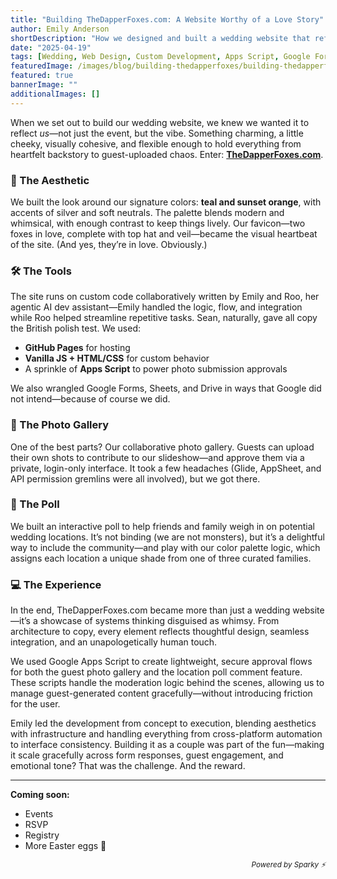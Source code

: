 ```yaml
---
title: "Building TheDapperFoxes.com: A Website Worthy of a Love Story"
author: Emily Anderson
shortDescription: "How we designed and built a wedding website that reflects our personalities, aesthetics, and engineering strengths."
date: "2025-04-19"
tags: [Wedding, Web Design, Custom Development, Apps Script, Google Forms, AI Assistant, Agentic AI, Event Tech]
featuredImage: /images/blog/building-thedapperfoxes/building-thedapperfoxes-featured-image.png
featured: true
bannerImage: ""
additionalImages: []
---
```


When we set out to build our wedding website, we knew we wanted it to reflect *us*—not just the event, but the vibe. Something charming, a little cheeky, visually cohesive, and flexible enough to hold everything from heartfelt backstory to guest-uploaded chaos. Enter: **[TheDapperFoxes.com](https://www.thedapperfoxes.com)**.

### 🎨 The Aesthetic

We built the look around our signature colors: **teal and sunset orange**, with accents of silver and soft neutrals. The palette blends modern and whimsical, with enough contrast to keep things lively. Our favicon—two foxes in love, complete with top hat and veil—became the visual heartbeat of the site. (And yes, they’re in love. Obviously.)

### 🛠️ The Tools

The site runs on custom code collaboratively written by Emily and Roo, her agentic AI dev assistant—Emily handled the logic, flow, and integration while Roo helped streamline repetitive tasks. Sean, naturally, gave all copy the British polish test. We used:

- **GitHub Pages** for hosting
- **Vanilla JS + HTML/CSS** for custom behavior
- A sprinkle of **Apps Script** to power photo submission approvals

We also wrangled Google Forms, Sheets, and Drive in ways that Google did not intend—because of course we did.

### 📸 The Photo Gallery

One of the best parts? Our collaborative photo gallery. Guests can upload their own shots to contribute to our slideshow—and approve them via a private, login-only interface. It took a few headaches (Glide, AppSheet, and API permission gremlins were all involved), but we got there.

### 📍 The Poll

We built an interactive poll to help friends and family weigh in on potential wedding locations. It’s not binding (we are not monsters), but it’s a delightful way to include the community—and play with our color palette logic, which assigns each location a unique shade from one of three curated families.

### 💻 The Experience

In the end, TheDapperFoxes.com became more than just a wedding website—it’s a showcase of systems thinking disguised as whimsy. From architecture to copy, every element reflects thoughtful design, seamless integration, and an unapologetically human touch.

We used Google Apps Script to create lightweight, secure approval flows for both the guest photo gallery and the location poll comment feature. These scripts handle the moderation logic behind the scenes, allowing us to manage guest-generated content gracefully—without introducing friction for the user.

Emily led the development from concept to execution, blending aesthetics with infrastructure and handling everything from cross-platform automation to interface consistency. Building it as a couple was part of the fun—making it scale gracefully across form responses, guest engagement, and emotional tone? That was the challenge. And the reward.

---

**Coming soon:**

- Events
- RSVP
- Registry
- More Easter eggs 🥚

<div align="right"><sub><em>Powered by Sparky ⚡️</em></sub></div>
